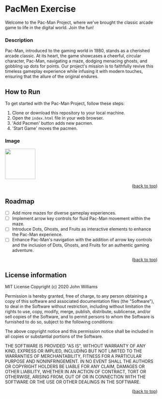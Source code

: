 <a name="readme-top"></a>
# PacMen Exercise
Welcome to the Pac-Man Project, where we've brought the classic arcade game to life in the digital world. Join the fun!

### Description
Pac-Man, introduced to the gaming world in 1980, stands as a cherished arcade classic. At its heart, the game showcases a cheerful, circular character, Pac-Man, navigating a maze, dodging menacing ghosts, and gobbling up dots for points. Our project's mission is to faithfully revive this timeless gameplay experience while infusing it with modern touches, ensuring that the allure of the original endures.

## How to Run

To get started with the Pac-Man Project, follow these steps:

1. Clone or download this repository to your local machine.
2. Open the `index.html` file in your web browser.
3. 'Add Pacmen' button adds new pacmen.
4. 'Start Game' moves the pacmen.

### Image
<img src="https://github.com/bhavyac18/pacmen/assets/53191128/2216b935-b6cb-4881-a2ec-f9723fe19c60" width="100px">

<p align="right">(<a href="#readme-top">back to top</a>)</p>

<!-- ROADMAP -->
## Roadmap

- [ ] Add more mazes for diverse gameplay experiences.
- [ ] Implement arrow key controls for fluid Pac-Man movement within the maze.
- [ ] Introduce Dots, Ghosts, and Fruits as interactive elements to enhance the Pac-Man experience.
- [ ] Enhance Pac-Man's navigation with the addition of arrow key controls and the inclusion of Dots, Ghosts, and Fruits for an authentic gaming adventure.
      
<p align="right">(<a href="#readme-top">back to top</a>)</p>

## License information
MIT License
Copyright (c) 2020 John Williams

Permission is hereby granted, free of charge, to any person obtaining a copy
of this software and associated documentation files (the "Software"), to deal
in the Software without restriction, including without limitation the rights
to use, copy, modify, merge, publish, distribute, sublicense, and/or sell
copies of the Software, and to permit persons to whom the Software is
furnished to do so, subject to the following conditions:

The above copyright notice and this permission notice shall be included in all
copies or substantial portions of the Software.

THE SOFTWARE IS PROVIDED "AS IS", WITHOUT WARRANTY OF ANY KIND, EXPRESS OR
IMPLIED, INCLUDING BUT NOT LIMITED TO THE WARRANTIES OF MERCHANTABILITY,
FITNESS FOR A PARTICULAR PURPOSE AND NONINFRINGEMENT. IN NO EVENT SHALL THE
AUTHORS OR COPYRIGHT HOLDERS BE LIABLE FOR ANY CLAIM, DAMAGES OR OTHER
LIABILITY, WHETHER IN AN ACTION OF CONTRACT, TORT OR OTHERWISE, ARISING FROM,
OUT OF OR IN CONNECTION WITH THE SOFTWARE OR THE USE OR OTHER DEALINGS IN THE
SOFTWARE.

<p align="right">(<a href="#readme-top">back to top</a>)</p>
